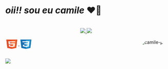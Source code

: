 ## <h1> _oii!! sou eu camile_ ❤️👾 <h1/>
<div align="center">
  <a href="https://github.com/rafaballerini">
  <img height="180em" src="https://github-readme-stats.vercel.app/api?username=camileaggio&show_icons=true&theme=radical&include_all_commits=true&count_private=true"/>
  <img height="80em" src="https://github-readme-stats.vercel.app/api/top-langs/?username=camileaggio&layout=compact&langs_count=7&theme=radical"/>
</div>
<div style="display: inline_block"><br>
 <img align="center" alt="camile-HTML" height="30" width="40" src="https://raw.githubusercontent.com/devicons/devicon/master/icons/html5/html5-original.svg">
  <img align="center" alt="camile-CSS" height="30" width="40" src="https://raw.githubusercontent.com/devicons/devicon/master/icons/css3/css3-original.svg">
  <img align="right" alt="camile-pic" height="150" style="border-radius:50px;" src="https://picrew.me/shareImg/org/202207/1524872_1iUckSqA.png">
</div>

##
 
<div> 
   <a href = "mailto:camileaggio@gmail.com"><img src="https://img.shields.io/badge/-Gmail-%23333?style=for-the-badge&logo=gmail&logoColor=white" target="_blank"></a>

   <div/>
  

  
  
